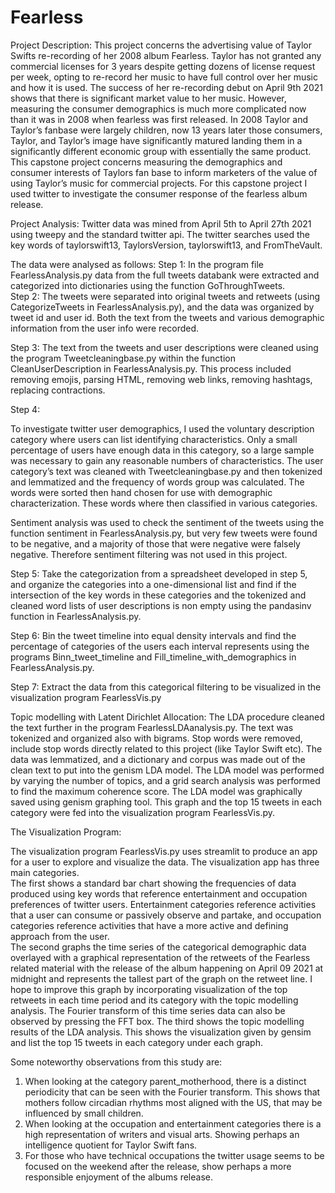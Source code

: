 # Fearless


Project Description:
This project concerns the advertising value of Taylor Swifts re-recording of her 2008 album Fearless.  Taylor has not granted any commercial licenses for 3 years despite getting dozens of license request per week, opting to re-record her music to have full control over her music and how it is used.   The success of her re-recording debut on April 9th 2021 shows that there is significant market value to her music.  However, measuring the consumer demographics is much more complicated now than it was in 2008 when fearless was first released.   In 2008 Taylor and Taylor’s fanbase were largely children, now 13 years later those consumers, Taylor, and Taylor’s image have significantly matured landing them in a significantly different economic group with essentially the same product. This capstone project concerns measuring the demographics and consumer interests of Taylors fan base to inform marketers of the value of using Taylor’s music for commercial projects.  For this capstone project I used twitter to investigate the consumer response of the fearless album release. 

Project Analysis:
Twitter data was mined from April 5th to April 27th 2021 using tweepy and the standard twitter api.   The twitter searches used the key words of taylorswift13, TaylorsVersion, taylorswift13, and FromTheVault. 

The data were analysed as follows:
Step 1:
In the program file FearlessAnalysis.py data from the full tweets databank were extracted and categorized into dictionaries using the function GoThroughTweets.  
Step 2:
The tweets were separated into original tweets and retweets (using CategorizeTweets in FearlessAnalysis.py), and the data was organized by tweet id and user id. Both the text from the tweets and various demographic information from the user info were recorded.

Step 3:
The text from the tweets and user descriptions were cleaned using the program Tweetcleaningbase.py within the function CleanUserDescription in FearlessAnalysis.py.  This process included removing emojis, parsing HTML, removing web links, removing hashtags, replacing contractions.

Step 4:

To investigate twitter user demographics, I used the voluntary description category where users can list identifying characteristics.  Only a small percentage of users have enough data in this category, so a large sample was necessary to gain any reasonable numbers of characteristics. The user category’s text was cleaned with Tweetcleaningbase.py and then tokenized and lemmatized and the frequency of words group was calculated.  The words were sorted then hand chosen for use with demographic characterization.   These words where then classified in various categories. 

Sentiment analysis was used to check the sentiment of the tweets using the function sentiment in FearlessAnalysis.py, but very few tweets were found to be negative, and a majority of those that were negative were falsely negative.  Therefore sentiment filtering was not used in this project. 

Step 5:
Take the categorization from a spreadsheet developed in step 5, and organize the categories into a one-dimensional list and find if the intersection of the key words in these categories and the tokenized and cleaned word lists of user descriptions is non empty using the pandasinv function in FearlessAnalysis.py. 

Step 6:
Bin the tweet timeline into equal density intervals and find the percentage of categories of the users each interval represents using the programs Binn_tweet_timeline and Fill_timeline_with_demographics in FearlessAnalysis.py.

Step 7:
Extract the data from this categorical filtering to be visualized in the visualization program FearlessVis.py

Topic modelling with Latent Dirichlet Allocation: 
The LDA procedure cleaned the text further in the program FearlessLDAanalysis.py.  The text was tokenized and organized also with bigrams.  Stop words were removed, include stop words directly related to this project (like Taylor Swift etc).  The data was lemmatized, and a dictionary and corpus was made out of the clean text to put into the genism LDA model.  The LDA model was performed by varying the number of topics, and a grid search analysis was performed to find the maximum coherence score.  The LDA model was graphically saved using genism graphing tool.  This graph and the top 15 tweets in each category were fed into the visualization program FearlessVis.py.

The Visualization Program:

The visualization program FearlessVis.py uses streamlit to produce an app for a user to explore and visualize the data.  The visualization app has three main categories.  
The first shows a standard bar chart showing the frequencies of data produced using key words that reference entertainment and occupation preferences of twitter users.   Entertainment categories reference activities that a user can consume or passively observe and partake, and occupation categories reference activities that have a more active and defining approach from the user.  
The second graphs the time series of the categorical demographic data overlayed with a graphical representation of the retweets of the Fearless related material with the release of the album happening on April 09 2021 at midnight and represents the tallest part of the graph on the retweet line.  I hope to improve this graph by incorporating visualization of the top retweets in each time period and its category with the topic modelling analysis.   The Fourier transform of this time series data can also be observed by pressing the FFT box. 
The third shows the topic modelling results of the LDA analysis.  This shows the visualization given by gensim and list the top 15 tweets in each category under each graph. 

Some noteworthy observations from this study are:
1.	When looking at the category parent_motherhood, there is a distinct periodicity that can be seen with the Fourier transform.  This shows that mothers follow circadian rhythms most aligned with the US, that may be influenced by small children. 
2.	When looking at the occupation and entertainment categories there is a high representation of writers and visual arts.  Showing perhaps an intelligence quotient for Taylor Swift fans. 
3.	For those who have technical occupations the twitter usage seems to be focused on the weekend after the release, show perhaps a more responsible enjoyment of the albums release. 


